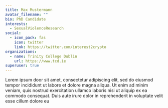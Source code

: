 ```yaml
---
title: Max Mustermann
avatar_filename: ""
bio: PhD Candidate
interests:
  - SexualViolenceResearch
social:
  - icon_pack: fas
    icon: twitter
    link: https://twitter.com/interest2crypto
organizations:
  - name: Trinity College Dublin
    url: https://www.tcd.ie
superuser: true
---
```

Lorem ipsum door sit amet, consectetur adipiscing elit, sed do eiusmod tempor incididunt ut labore et dolore magna aliqua. Ut enim ad minim veniam, quis nostrud exercitation ullamco laboris nisi ut aliquip ex ea commodo consequat. Duis aute irure dolor in reprehenderit in voluptate velit esse cillum dolore eu